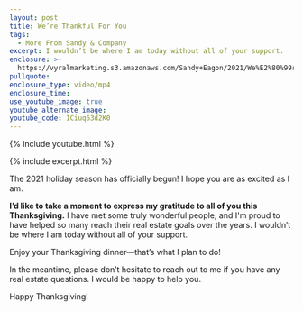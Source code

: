 ```yaml
---
layout: post
title: We’re Thankful For You
tags:
  - More From Sandy & Company
excerpt: I wouldn’t be where I am today without all of your support.
enclosure: >-
  https://vyralmarketing.s3.amazonaws.com/Sandy+Eagon/2021/We%E2%80%99re+Thankful+For+You+(1).mp4
pullquote:
enclosure_type: video/mp4
enclosure_time:
use_youtube_image: true
youtube_alternate_image:
youtube_code: 1Ciuq63d2K0
---
```

{% include youtube.html %}

{% include excerpt.html %}

The 2021 holiday season has officially begun\! I hope you are as excited as I am.

**I’d like to take a moment to express my gratitude to all of you this Thanksgiving.** I have met some truly wonderful people, and I'm proud to have helped so many reach their real estate goals over the years. I wouldn’t be where I am today without all of your support.

Enjoy your Thanksgiving dinner—that’s what I plan to do\!

In the meantime, please don’t hesitate to reach out to me if you have any real estate questions. I would be happy to help you.

Happy Thanksgiving\!
